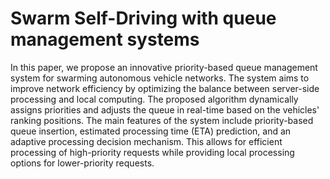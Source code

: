 # Swarm Self-Driving with queue management systems

In this paper, we propose an innovative priority-based queue management system for swarming autonomous vehicle networks. The system aims to improve network efficiency by optimizing the balance between server-side processing and local computing. The proposed algorithm dynamically assigns priorities and adjusts the queue in real-time based on the vehicles' ranking positions. The main features of the system include priority-based queue insertion, estimated processing time (ETA) prediction, and an adaptive processing decision mechanism. This allows for efficient processing of high-priority requests while providing local processing options for lower-priority requests.
